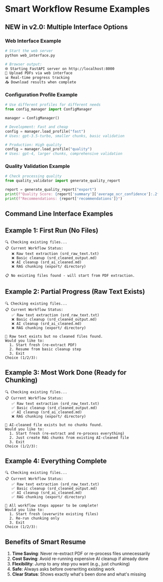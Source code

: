 # Smart Workflow Resume Examples

## NEW in v2.0: Multiple Interface Options

### Web Interface Example
```bash
# Start the web server
python web_interface.py

# Browser output:
🌐 Starting FastAPI server on http://localhost:8000
📱 Upload PDFs via web interface
📊 Real-time progress tracking
📥 Download results when complete
```

### Configuration Profile Example
```python
# Use different profiles for different needs
from config_manager import ConfigManager

manager = ConfigManager()

# Development: Fast and cheap
config = manager.load_profile("fast")
# Uses: gpt-3.5-turbo, smaller chunks, basic validation

# Production: High quality
config = manager.load_profile("quality") 
# Uses: gpt-4, larger chunks, comprehensive validation
```

### Quality Validation Example
```python
# Check processing quality
from quality_validator import generate_quality_report

report = generate_quality_report("export")
print(f"Quality Score: {report['summary']['average_ocr_confidence']:.2f}")
print(f"Recommendations: {report['recommendations']}")
```

## Command Line Interface Examples

## Example 1: First Run (No Files)
```
🔍 Checking existing files...
📋 Current Workflow Status:
   ❌ Raw text extraction (srd_raw_text.txt)
   ❌ Basic cleanup (srd_cleaned_output.md)
   ❌ AI cleanup (srd_ai_cleaned.md)
   ❌ RAG chunking (export/ directory)

📋 No existing files found - will start from PDF extraction.
```

## Example 2: Partial Progress (Raw Text Exists)
```
🔍 Checking existing files...
📋 Current Workflow Status:
   ✅ Raw text extraction (srd_raw_text.txt)
   ❌ Basic cleanup (srd_cleaned_output.md)
   ❌ AI cleanup (srd_ai_cleaned.md)
   ❌ RAG chunking (export/ directory)

📑 Raw text exists but no cleaned files found.
Would you like to:
  1. Start fresh (re-extract PDF)
  2. Resume from basic cleanup step
  3. Exit
Choice (1/2/3):
```

## Example 3: Most Work Done (Ready for Chunking)
```
🔍 Checking existing files...
📋 Current Workflow Status:
   ✅ Raw text extraction (srd_raw_text.txt)
   ✅ Basic cleanup (srd_cleaned_output.md)
   ✅ AI cleanup (srd_ai_cleaned.md)
   ❌ RAG chunking (export/ directory)

📄 AI-cleaned file exists but no chunks found.
Would you like to:
  1. Start fresh (re-extract and re-process everything)
  2. Just create RAG chunks from existing AI-cleaned file
  3. Exit
Choice (1/2/3):
```

## Example 4: Everything Complete
```
🔍 Checking existing files...
📋 Current Workflow Status:
   ✅ Raw text extraction (srd_raw_text.txt)
   ✅ Basic cleanup (srd_cleaned_output.md)
   ✅ AI cleanup (srd_ai_cleaned.md)
   ✅ RAG chunking (export/ directory)

🎉 All workflow steps appear to be complete!
Would you like to:
  1. Start fresh (overwrite existing files)
  2. Re-run chunking only
  3. Exit
Choice (1/2/3):
```

## Benefits of Smart Resume

1. **Time Saving**: Never re-extract PDF or re-process files unnecessarily
2. **Cost Saving**: Avoid re-running expensive AI cleanup if already done
3. **Flexibility**: Jump to any step you want (e.g., just chunking)
4. **Safe**: Always asks before overwriting existing work
5. **Clear Status**: Shows exactly what's been done and what's missing
